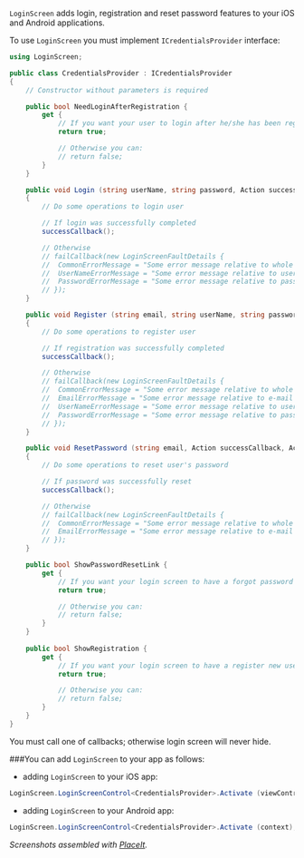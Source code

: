 ﻿`LoginScreen` adds login, registration and reset password features to your iOS and Android applications.

To use `LoginScreen` you must implement `ICredentialsProvider` interface:

```csharp
using LoginScreen;

public class CredentialsProvider : ICredentialsProvider
{
	// Constructor without parameters is required

	public bool NeedLoginAfterRegistration {
		get {
			// If you want your user to login after he/she has been registered
			return true;

			// Otherwise you can:
			// return false;
		}
	}

	public void Login (string userName, string password, Action successCallback, Action<LoginScreenFaultDetails> failCallback)
	{
		// Do some operations to login user

		// If login was successfully completed
		successCallback();

		// Otherwise
		// failCallback(new LoginScreenFaultDetails {
		// 	CommonErrorMessage = "Some error message relative to whole form",
		// 	UserNameErrorMessage = "Some error message relative to user name form field",
		// 	PasswordErrorMessage = "Some error message relative to password form field"
		// });
	}

	public void Register (string email, string userName, string password, Action successCallback, Action<LoginScreenFaultDetails> failCallback)
	{
		// Do some operations to register user

		// If registration was successfully completed
		successCallback();

		// Otherwise
		// failCallback(new LoginScreenFaultDetails {
		// 	CommonErrorMessage = "Some error message relative to whole form",
		// 	EmailErrorMessage = "Some error message relative to e-mail form field",
		// 	UserNameErrorMessage = "Some error message relative to user name form field",
		// 	PasswordErrorMessage = "Some error message relative to password form field"
		// });
	}

	public void ResetPassword (string email, Action successCallback, Action<LoginScreenFaultDetails> failCallback)
	{
		// Do some operations to reset user's password

		// If password was successfully reset
		successCallback();

		// Otherwise
		// failCallback(new LoginScreenFaultDetails {
		// 	CommonErrorMessage = "Some error message relative to whole form",
		// 	EmailErrorMessage = "Some error message relative to e-mail form field"
		// });
	}

	public bool ShowPasswordResetLink {
		get {
			// If you want your login screen to have a forgot password button
			return true;

			// Otherwise you can:
			// return false;
		}
	}
	
	public bool ShowRegistration {
		get {
			// If you want your login screen to have a register new user button
			return true;

			// Otherwise you can:
			// return false;
		}
	}
}
```
You must call one of callbacks; otherwise login screen will never hide.

###You can add `LoginScreen` to your app as follows:
- adding `LoginScreen` to your iOS app:

```csharp
LoginScreen.LoginScreenControl<CredentialsProvider>.Activate (viewController);
```

- adding `LoginScreen` to your Android app:

```csharp
LoginScreen.LoginScreenControl<CredentialsProvider>.Activate (context);
```

*Screenshots assembled with [PlaceIt](http://placeit.breezi.com).*
